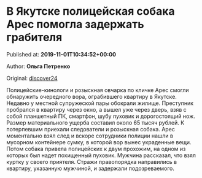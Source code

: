 
# В Якутске полицейская собака Арес помогла задержать грабителя

Published at: **2019-11-01T10:34:52+00:00**

Author: **Ольга Петренко**

Original: [discover24](https://discover24.ru/2019/11/v-yakutske-politseyskaya-sobaka-ares-pomogla-zaderzhat-grabitelya/)

Полицейские-кинологи и розыскная овчарка по кличке Арес смогли обнаружить очередного вора, ограбившего квартиру в Якутске.
Недавно у местной супружеской пары обокрали жилище. Преступник пробрался в квартиру через окно, а вышел уже через дверь, взяв с собой планшетный ПК, смартфон, шубу пуховик и дорогостоящий нож. Размер материального ущерба составил около 65 тысяч рублей. К потерпевшим приехали следователи и розыскная собака.
Арес моментально взял след и вскоре сотрудники полиции нашли в мусорном контейнере сумку, в которой вор вынес украденные вещи. Потом собака привела полицейских к двум прохожим, на одном из которых был надет похищенный пуховик. Мужчина рассказал, что взял куртку у своего приятеля. Стражи правопорядка направились в квартиру, указанную мужчиной, и задержали подозреваемого.
